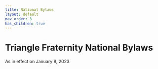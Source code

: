```yaml
---
title: National Bylaws
layout: default
nav_order: 3
has_children: true
---
```


# Triangle Fraternity National Bylaws

As in effect on January 8, 2023.

